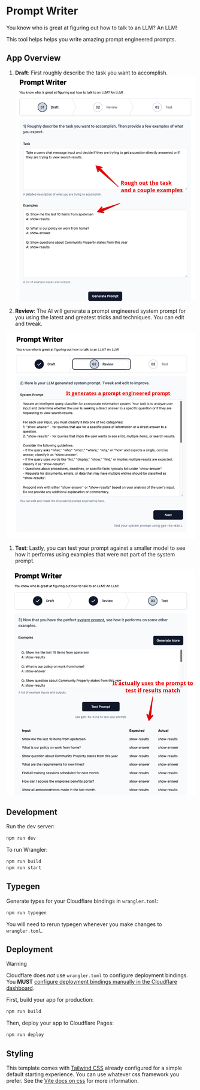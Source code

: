 # Prompt Writer

You know who is great at figuring out how to talk to an LLM? An LLM!

This tool helps helps you write amazing prompt engineered prompts.

## App Overview

1. **Draft**: First roughly describe the task you want to accomplish.
   ![First rough out the task](./docs/assets//01.png)

2. **Review**: The AI will generate a prompt engineered system prompt for you using the latest and greatest tricks and techniques. You can edit and tweak.

![generated system prompt](docs/assets/02.png)

1. **Test**: Lastly, you can test your prompt against a smaller model to see how it performs using examples that were not part of the system prompt.

![test your prompt](docs/assets/03.png)

## Development

Run the dev server:

```sh
npm run dev
```

To run Wrangler:

```sh
npm run build
npm run start
```

## Typegen

Generate types for your Cloudflare bindings in `wrangler.toml`:

```sh
npm run typegen
```

You will need to rerun typegen whenever you make changes to `wrangler.toml`.

## Deployment

> [!WARNING]  
> Cloudflare does _not_ use `wrangler.toml` to configure deployment bindings.
> You **MUST** [configure deployment bindings manually in the Cloudflare dashboard][bindings].

First, build your app for production:

```sh
npm run build
```

Then, deploy your app to Cloudflare Pages:

```sh
npm run deploy
```

[bindings]: https://developers.cloudflare.com/pages/functions/bindings/

## Styling

This template comes with [Tailwind CSS](https://tailwindcss.com/) already configured for a simple default starting experience. You can use whatever css framework you prefer. See the [Vite docs on css](https://vitejs.dev/guide/features.html#css) for more information.
